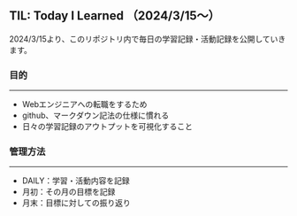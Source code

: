 ## TIL: Today I Learned （2024/3/15〜）
2024/3/15より、このリポジトリ内で毎日の学習記録・活動記録を公開していきます。

### 目的
****
- Webエンジニアへの転職をするため
- github、マークダウン記法の仕様に慣れる
- 日々の学習記録のアウトプットを可視化すること

### 管理方法
****
- DAILY：学習・活動内容を記録
- 月初：その月の目標を記録
- 月末：目標に対しての振り返り
